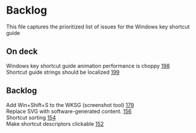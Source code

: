 # Backlog

This file captures the prioritized list of issues for the Windows key shortcut guide

## On deck

Windows key shortcut guide animation performance is choppy [198](https://github.com/microsoft/PowerToys/issues/198)  
Shortcut guide strings should be localized [199](https://github.com/microsoft/PowerToys/issues/199)  

## Backlog

Add Win+Shift+S to the WKSG (screenshot tool) [179](https://github.com/microsoft/PowerToys/issues/179)  
Replace SVG with software-generated content. [156](https://github.com/microsoft/PowerToys/issues/156)  
Shortcut sorting [154](https://github.com/microsoft/PowerToys/issues/154)  
Make shortcut descriptors clickable [152](https://github.com/microsoft/PowerToys/issues/152)  
